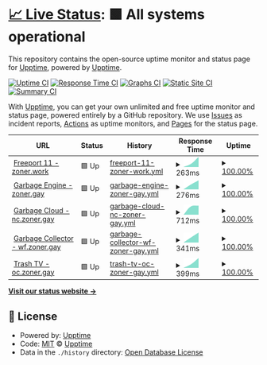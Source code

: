 # [📈 Live Status](https://status.zoner.work): <!--live status--> **🟩 All systems operational**

This repository contains the open-source uptime monitor and status page for [Upptime](https://upptime.js.org), powered by [Upptime](https://github.com/upptime/upptime).

[![Uptime CI](https://github.com/fencore/zoner-upptime/workflows/Uptime%20CI/badge.svg)](https://github.com/fencore/zoner-upptime/actions?query=workflow%3A%22Uptime+CI%22)
[![Response Time CI](https://github.com/fencore/zoner-upptime/workflows/Response%20Time%20CI/badge.svg)](https://github.com/fencore/zoner-upptime/actions?query=workflow%3A%22Response+Time+CI%22)
[![Graphs CI](https://github.com/fencore/zoner-upptime/workflows/Graphs%20CI/badge.svg)](https://github.com/fencore/zoner-upptime/actions?query=workflow%3A%22Graphs+CI%22)
[![Static Site CI](https://github.com/fencore/zoner-upptime/workflows/Static%20Site%20CI/badge.svg)](https://github.com/fencore/zoner-upptime/actions?query=workflow%3A%22Static+Site+CI%22)
[![Summary CI](https://github.com/fencore/zoner-upptime/workflows/Summary%20CI/badge.svg)](https://github.com/fencore/zoner-upptime/actions?query=workflow%3A%22Summary+CI%22)

With [Upptime](https://upptime.js.org), you can get your own unlimited and free uptime monitor and status page, powered entirely by a GitHub repository. We use [Issues](https://github.com/upptime/upptime/issues) as incident reports, [Actions](https://github.com/fencore/zoner-upptime/actions) as uptime monitors, and [Pages](https://status.zoner.work) for the status page.

<!--start: status pages-->
<!-- This summary is generated by Upptime (https://github.com/upptime/upptime) -->
<!-- Do not edit this manually, your changes will be overwritten -->
<!-- prettier-ignore -->
| URL | Status | History | Response Time | Uptime |
| --- | ------ | ------- | ------------- | ------ |
| <img alt="" src="https://icons.duckduckgo.com/ip3/zoner.work.ico" height="13"> [Freeport 11 - zoner.work](https://zoner.work) | 🟩 Up | [freeport-11-zoner-work.yml](https://github.com/fencore/zoner-upptime/commits/HEAD/history/freeport-11-zoner-work.yml) | <details><summary><img alt="Response time graph" src="./graphs/freeport-11-zoner-work/response-time-week.png" height="20"> 263ms</summary><br><a href="https://status.zoner.work/history/freeport-11-zoner-work"><img alt="Response time 263" src="https://img.shields.io/endpoint?url=https%3A%2F%2Fraw.githubusercontent.com%2Ffencore%2Fzoner-upptime%2FHEAD%2Fapi%2Ffreeport-11-zoner-work%2Fresponse-time.json"></a><br><a href="https://status.zoner.work/history/freeport-11-zoner-work"><img alt="24-hour response time 263" src="https://img.shields.io/endpoint?url=https%3A%2F%2Fraw.githubusercontent.com%2Ffencore%2Fzoner-upptime%2FHEAD%2Fapi%2Ffreeport-11-zoner-work%2Fresponse-time-day.json"></a><br><a href="https://status.zoner.work/history/freeport-11-zoner-work"><img alt="7-day response time 263" src="https://img.shields.io/endpoint?url=https%3A%2F%2Fraw.githubusercontent.com%2Ffencore%2Fzoner-upptime%2FHEAD%2Fapi%2Ffreeport-11-zoner-work%2Fresponse-time-week.json"></a><br><a href="https://status.zoner.work/history/freeport-11-zoner-work"><img alt="30-day response time 263" src="https://img.shields.io/endpoint?url=https%3A%2F%2Fraw.githubusercontent.com%2Ffencore%2Fzoner-upptime%2FHEAD%2Fapi%2Ffreeport-11-zoner-work%2Fresponse-time-month.json"></a><br><a href="https://status.zoner.work/history/freeport-11-zoner-work"><img alt="1-year response time 263" src="https://img.shields.io/endpoint?url=https%3A%2F%2Fraw.githubusercontent.com%2Ffencore%2Fzoner-upptime%2FHEAD%2Fapi%2Ffreeport-11-zoner-work%2Fresponse-time-year.json"></a></details> | <details><summary><a href="https://status.zoner.work/history/freeport-11-zoner-work">100.00%</a></summary><a href="https://status.zoner.work/history/freeport-11-zoner-work"><img alt="All-time uptime 100.00%" src="https://img.shields.io/endpoint?url=https%3A%2F%2Fraw.githubusercontent.com%2Ffencore%2Fzoner-upptime%2FHEAD%2Fapi%2Ffreeport-11-zoner-work%2Fuptime.json"></a><br><a href="https://status.zoner.work/history/freeport-11-zoner-work"><img alt="24-hour uptime 100.00%" src="https://img.shields.io/endpoint?url=https%3A%2F%2Fraw.githubusercontent.com%2Ffencore%2Fzoner-upptime%2FHEAD%2Fapi%2Ffreeport-11-zoner-work%2Fuptime-day.json"></a><br><a href="https://status.zoner.work/history/freeport-11-zoner-work"><img alt="7-day uptime 100.00%" src="https://img.shields.io/endpoint?url=https%3A%2F%2Fraw.githubusercontent.com%2Ffencore%2Fzoner-upptime%2FHEAD%2Fapi%2Ffreeport-11-zoner-work%2Fuptime-week.json"></a><br><a href="https://status.zoner.work/history/freeport-11-zoner-work"><img alt="30-day uptime 100.00%" src="https://img.shields.io/endpoint?url=https%3A%2F%2Fraw.githubusercontent.com%2Ffencore%2Fzoner-upptime%2FHEAD%2Fapi%2Ffreeport-11-zoner-work%2Fuptime-month.json"></a><br><a href="https://status.zoner.work/history/freeport-11-zoner-work"><img alt="1-year uptime 100.00%" src="https://img.shields.io/endpoint?url=https%3A%2F%2Fraw.githubusercontent.com%2Ffencore%2Fzoner-upptime%2FHEAD%2Fapi%2Ffreeport-11-zoner-work%2Fuptime-year.json"></a></details>
| <img alt="" src="https://icons.duckduckgo.com/ip3/zoner.gay.ico" height="13"> [Garbage Engine - zoner.gay](https://zoner.gay) | 🟩 Up | [garbage-engine-zoner-gay.yml](https://github.com/fencore/zoner-upptime/commits/HEAD/history/garbage-engine-zoner-gay.yml) | <details><summary><img alt="Response time graph" src="./graphs/garbage-engine-zoner-gay/response-time-week.png" height="20"> 276ms</summary><br><a href="https://status.zoner.work/history/garbage-engine-zoner-gay"><img alt="Response time 276" src="https://img.shields.io/endpoint?url=https%3A%2F%2Fraw.githubusercontent.com%2Ffencore%2Fzoner-upptime%2FHEAD%2Fapi%2Fgarbage-engine-zoner-gay%2Fresponse-time.json"></a><br><a href="https://status.zoner.work/history/garbage-engine-zoner-gay"><img alt="24-hour response time 276" src="https://img.shields.io/endpoint?url=https%3A%2F%2Fraw.githubusercontent.com%2Ffencore%2Fzoner-upptime%2FHEAD%2Fapi%2Fgarbage-engine-zoner-gay%2Fresponse-time-day.json"></a><br><a href="https://status.zoner.work/history/garbage-engine-zoner-gay"><img alt="7-day response time 276" src="https://img.shields.io/endpoint?url=https%3A%2F%2Fraw.githubusercontent.com%2Ffencore%2Fzoner-upptime%2FHEAD%2Fapi%2Fgarbage-engine-zoner-gay%2Fresponse-time-week.json"></a><br><a href="https://status.zoner.work/history/garbage-engine-zoner-gay"><img alt="30-day response time 276" src="https://img.shields.io/endpoint?url=https%3A%2F%2Fraw.githubusercontent.com%2Ffencore%2Fzoner-upptime%2FHEAD%2Fapi%2Fgarbage-engine-zoner-gay%2Fresponse-time-month.json"></a><br><a href="https://status.zoner.work/history/garbage-engine-zoner-gay"><img alt="1-year response time 276" src="https://img.shields.io/endpoint?url=https%3A%2F%2Fraw.githubusercontent.com%2Ffencore%2Fzoner-upptime%2FHEAD%2Fapi%2Fgarbage-engine-zoner-gay%2Fresponse-time-year.json"></a></details> | <details><summary><a href="https://status.zoner.work/history/garbage-engine-zoner-gay">100.00%</a></summary><a href="https://status.zoner.work/history/garbage-engine-zoner-gay"><img alt="All-time uptime 100.00%" src="https://img.shields.io/endpoint?url=https%3A%2F%2Fraw.githubusercontent.com%2Ffencore%2Fzoner-upptime%2FHEAD%2Fapi%2Fgarbage-engine-zoner-gay%2Fuptime.json"></a><br><a href="https://status.zoner.work/history/garbage-engine-zoner-gay"><img alt="24-hour uptime 100.00%" src="https://img.shields.io/endpoint?url=https%3A%2F%2Fraw.githubusercontent.com%2Ffencore%2Fzoner-upptime%2FHEAD%2Fapi%2Fgarbage-engine-zoner-gay%2Fuptime-day.json"></a><br><a href="https://status.zoner.work/history/garbage-engine-zoner-gay"><img alt="7-day uptime 100.00%" src="https://img.shields.io/endpoint?url=https%3A%2F%2Fraw.githubusercontent.com%2Ffencore%2Fzoner-upptime%2FHEAD%2Fapi%2Fgarbage-engine-zoner-gay%2Fuptime-week.json"></a><br><a href="https://status.zoner.work/history/garbage-engine-zoner-gay"><img alt="30-day uptime 100.00%" src="https://img.shields.io/endpoint?url=https%3A%2F%2Fraw.githubusercontent.com%2Ffencore%2Fzoner-upptime%2FHEAD%2Fapi%2Fgarbage-engine-zoner-gay%2Fuptime-month.json"></a><br><a href="https://status.zoner.work/history/garbage-engine-zoner-gay"><img alt="1-year uptime 100.00%" src="https://img.shields.io/endpoint?url=https%3A%2F%2Fraw.githubusercontent.com%2Ffencore%2Fzoner-upptime%2FHEAD%2Fapi%2Fgarbage-engine-zoner-gay%2Fuptime-year.json"></a></details>
| <img alt="" src="https://icons.duckduckgo.com/ip3/nc.zoner.gay.ico" height="13"> [Garbage Cloud - nc.zoner.gay](https://nc.zoner.gay) | 🟩 Up | [garbage-cloud-nc-zoner-gay.yml](https://github.com/fencore/zoner-upptime/commits/HEAD/history/garbage-cloud-nc-zoner-gay.yml) | <details><summary><img alt="Response time graph" src="./graphs/garbage-cloud-nc-zoner-gay/response-time-week.png" height="20"> 712ms</summary><br><a href="https://status.zoner.work/history/garbage-cloud-nc-zoner-gay"><img alt="Response time 712" src="https://img.shields.io/endpoint?url=https%3A%2F%2Fraw.githubusercontent.com%2Ffencore%2Fzoner-upptime%2FHEAD%2Fapi%2Fgarbage-cloud-nc-zoner-gay%2Fresponse-time.json"></a><br><a href="https://status.zoner.work/history/garbage-cloud-nc-zoner-gay"><img alt="24-hour response time 712" src="https://img.shields.io/endpoint?url=https%3A%2F%2Fraw.githubusercontent.com%2Ffencore%2Fzoner-upptime%2FHEAD%2Fapi%2Fgarbage-cloud-nc-zoner-gay%2Fresponse-time-day.json"></a><br><a href="https://status.zoner.work/history/garbage-cloud-nc-zoner-gay"><img alt="7-day response time 712" src="https://img.shields.io/endpoint?url=https%3A%2F%2Fraw.githubusercontent.com%2Ffencore%2Fzoner-upptime%2FHEAD%2Fapi%2Fgarbage-cloud-nc-zoner-gay%2Fresponse-time-week.json"></a><br><a href="https://status.zoner.work/history/garbage-cloud-nc-zoner-gay"><img alt="30-day response time 712" src="https://img.shields.io/endpoint?url=https%3A%2F%2Fraw.githubusercontent.com%2Ffencore%2Fzoner-upptime%2FHEAD%2Fapi%2Fgarbage-cloud-nc-zoner-gay%2Fresponse-time-month.json"></a><br><a href="https://status.zoner.work/history/garbage-cloud-nc-zoner-gay"><img alt="1-year response time 712" src="https://img.shields.io/endpoint?url=https%3A%2F%2Fraw.githubusercontent.com%2Ffencore%2Fzoner-upptime%2FHEAD%2Fapi%2Fgarbage-cloud-nc-zoner-gay%2Fresponse-time-year.json"></a></details> | <details><summary><a href="https://status.zoner.work/history/garbage-cloud-nc-zoner-gay">100.00%</a></summary><a href="https://status.zoner.work/history/garbage-cloud-nc-zoner-gay"><img alt="All-time uptime 100.00%" src="https://img.shields.io/endpoint?url=https%3A%2F%2Fraw.githubusercontent.com%2Ffencore%2Fzoner-upptime%2FHEAD%2Fapi%2Fgarbage-cloud-nc-zoner-gay%2Fuptime.json"></a><br><a href="https://status.zoner.work/history/garbage-cloud-nc-zoner-gay"><img alt="24-hour uptime 100.00%" src="https://img.shields.io/endpoint?url=https%3A%2F%2Fraw.githubusercontent.com%2Ffencore%2Fzoner-upptime%2FHEAD%2Fapi%2Fgarbage-cloud-nc-zoner-gay%2Fuptime-day.json"></a><br><a href="https://status.zoner.work/history/garbage-cloud-nc-zoner-gay"><img alt="7-day uptime 100.00%" src="https://img.shields.io/endpoint?url=https%3A%2F%2Fraw.githubusercontent.com%2Ffencore%2Fzoner-upptime%2FHEAD%2Fapi%2Fgarbage-cloud-nc-zoner-gay%2Fuptime-week.json"></a><br><a href="https://status.zoner.work/history/garbage-cloud-nc-zoner-gay"><img alt="30-day uptime 100.00%" src="https://img.shields.io/endpoint?url=https%3A%2F%2Fraw.githubusercontent.com%2Ffencore%2Fzoner-upptime%2FHEAD%2Fapi%2Fgarbage-cloud-nc-zoner-gay%2Fuptime-month.json"></a><br><a href="https://status.zoner.work/history/garbage-cloud-nc-zoner-gay"><img alt="1-year uptime 100.00%" src="https://img.shields.io/endpoint?url=https%3A%2F%2Fraw.githubusercontent.com%2Ffencore%2Fzoner-upptime%2FHEAD%2Fapi%2Fgarbage-cloud-nc-zoner-gay%2Fuptime-year.json"></a></details>
| <img alt="" src="https://icons.duckduckgo.com/ip3/wf.zoner.gay.ico" height="13"> [Garbage Collector - wf.zoner.gay](https://wf.zoner.gay) | 🟩 Up | [garbage-collector-wf-zoner-gay.yml](https://github.com/fencore/zoner-upptime/commits/HEAD/history/garbage-collector-wf-zoner-gay.yml) | <details><summary><img alt="Response time graph" src="./graphs/garbage-collector-wf-zoner-gay/response-time-week.png" height="20"> 341ms</summary><br><a href="https://status.zoner.work/history/garbage-collector-wf-zoner-gay"><img alt="Response time 341" src="https://img.shields.io/endpoint?url=https%3A%2F%2Fraw.githubusercontent.com%2Ffencore%2Fzoner-upptime%2FHEAD%2Fapi%2Fgarbage-collector-wf-zoner-gay%2Fresponse-time.json"></a><br><a href="https://status.zoner.work/history/garbage-collector-wf-zoner-gay"><img alt="24-hour response time 341" src="https://img.shields.io/endpoint?url=https%3A%2F%2Fraw.githubusercontent.com%2Ffencore%2Fzoner-upptime%2FHEAD%2Fapi%2Fgarbage-collector-wf-zoner-gay%2Fresponse-time-day.json"></a><br><a href="https://status.zoner.work/history/garbage-collector-wf-zoner-gay"><img alt="7-day response time 341" src="https://img.shields.io/endpoint?url=https%3A%2F%2Fraw.githubusercontent.com%2Ffencore%2Fzoner-upptime%2FHEAD%2Fapi%2Fgarbage-collector-wf-zoner-gay%2Fresponse-time-week.json"></a><br><a href="https://status.zoner.work/history/garbage-collector-wf-zoner-gay"><img alt="30-day response time 341" src="https://img.shields.io/endpoint?url=https%3A%2F%2Fraw.githubusercontent.com%2Ffencore%2Fzoner-upptime%2FHEAD%2Fapi%2Fgarbage-collector-wf-zoner-gay%2Fresponse-time-month.json"></a><br><a href="https://status.zoner.work/history/garbage-collector-wf-zoner-gay"><img alt="1-year response time 341" src="https://img.shields.io/endpoint?url=https%3A%2F%2Fraw.githubusercontent.com%2Ffencore%2Fzoner-upptime%2FHEAD%2Fapi%2Fgarbage-collector-wf-zoner-gay%2Fresponse-time-year.json"></a></details> | <details><summary><a href="https://status.zoner.work/history/garbage-collector-wf-zoner-gay">100.00%</a></summary><a href="https://status.zoner.work/history/garbage-collector-wf-zoner-gay"><img alt="All-time uptime 100.00%" src="https://img.shields.io/endpoint?url=https%3A%2F%2Fraw.githubusercontent.com%2Ffencore%2Fzoner-upptime%2FHEAD%2Fapi%2Fgarbage-collector-wf-zoner-gay%2Fuptime.json"></a><br><a href="https://status.zoner.work/history/garbage-collector-wf-zoner-gay"><img alt="24-hour uptime 100.00%" src="https://img.shields.io/endpoint?url=https%3A%2F%2Fraw.githubusercontent.com%2Ffencore%2Fzoner-upptime%2FHEAD%2Fapi%2Fgarbage-collector-wf-zoner-gay%2Fuptime-day.json"></a><br><a href="https://status.zoner.work/history/garbage-collector-wf-zoner-gay"><img alt="7-day uptime 100.00%" src="https://img.shields.io/endpoint?url=https%3A%2F%2Fraw.githubusercontent.com%2Ffencore%2Fzoner-upptime%2FHEAD%2Fapi%2Fgarbage-collector-wf-zoner-gay%2Fuptime-week.json"></a><br><a href="https://status.zoner.work/history/garbage-collector-wf-zoner-gay"><img alt="30-day uptime 100.00%" src="https://img.shields.io/endpoint?url=https%3A%2F%2Fraw.githubusercontent.com%2Ffencore%2Fzoner-upptime%2FHEAD%2Fapi%2Fgarbage-collector-wf-zoner-gay%2Fuptime-month.json"></a><br><a href="https://status.zoner.work/history/garbage-collector-wf-zoner-gay"><img alt="1-year uptime 100.00%" src="https://img.shields.io/endpoint?url=https%3A%2F%2Fraw.githubusercontent.com%2Ffencore%2Fzoner-upptime%2FHEAD%2Fapi%2Fgarbage-collector-wf-zoner-gay%2Fuptime-year.json"></a></details>
| <img alt="" src="https://icons.duckduckgo.com/ip3/oc.zoner.gay.ico" height="13"> [Trash TV - oc.zoner.gay](https://oc.zoner.gay) | 🟩 Up | [trash-tv-oc-zoner-gay.yml](https://github.com/fencore/zoner-upptime/commits/HEAD/history/trash-tv-oc-zoner-gay.yml) | <details><summary><img alt="Response time graph" src="./graphs/trash-tv-oc-zoner-gay/response-time-week.png" height="20"> 399ms</summary><br><a href="https://status.zoner.work/history/trash-tv-oc-zoner-gay"><img alt="Response time 399" src="https://img.shields.io/endpoint?url=https%3A%2F%2Fraw.githubusercontent.com%2Ffencore%2Fzoner-upptime%2FHEAD%2Fapi%2Ftrash-tv-oc-zoner-gay%2Fresponse-time.json"></a><br><a href="https://status.zoner.work/history/trash-tv-oc-zoner-gay"><img alt="24-hour response time 399" src="https://img.shields.io/endpoint?url=https%3A%2F%2Fraw.githubusercontent.com%2Ffencore%2Fzoner-upptime%2FHEAD%2Fapi%2Ftrash-tv-oc-zoner-gay%2Fresponse-time-day.json"></a><br><a href="https://status.zoner.work/history/trash-tv-oc-zoner-gay"><img alt="7-day response time 399" src="https://img.shields.io/endpoint?url=https%3A%2F%2Fraw.githubusercontent.com%2Ffencore%2Fzoner-upptime%2FHEAD%2Fapi%2Ftrash-tv-oc-zoner-gay%2Fresponse-time-week.json"></a><br><a href="https://status.zoner.work/history/trash-tv-oc-zoner-gay"><img alt="30-day response time 399" src="https://img.shields.io/endpoint?url=https%3A%2F%2Fraw.githubusercontent.com%2Ffencore%2Fzoner-upptime%2FHEAD%2Fapi%2Ftrash-tv-oc-zoner-gay%2Fresponse-time-month.json"></a><br><a href="https://status.zoner.work/history/trash-tv-oc-zoner-gay"><img alt="1-year response time 399" src="https://img.shields.io/endpoint?url=https%3A%2F%2Fraw.githubusercontent.com%2Ffencore%2Fzoner-upptime%2FHEAD%2Fapi%2Ftrash-tv-oc-zoner-gay%2Fresponse-time-year.json"></a></details> | <details><summary><a href="https://status.zoner.work/history/trash-tv-oc-zoner-gay">100.00%</a></summary><a href="https://status.zoner.work/history/trash-tv-oc-zoner-gay"><img alt="All-time uptime 100.00%" src="https://img.shields.io/endpoint?url=https%3A%2F%2Fraw.githubusercontent.com%2Ffencore%2Fzoner-upptime%2FHEAD%2Fapi%2Ftrash-tv-oc-zoner-gay%2Fuptime.json"></a><br><a href="https://status.zoner.work/history/trash-tv-oc-zoner-gay"><img alt="24-hour uptime 100.00%" src="https://img.shields.io/endpoint?url=https%3A%2F%2Fraw.githubusercontent.com%2Ffencore%2Fzoner-upptime%2FHEAD%2Fapi%2Ftrash-tv-oc-zoner-gay%2Fuptime-day.json"></a><br><a href="https://status.zoner.work/history/trash-tv-oc-zoner-gay"><img alt="7-day uptime 100.00%" src="https://img.shields.io/endpoint?url=https%3A%2F%2Fraw.githubusercontent.com%2Ffencore%2Fzoner-upptime%2FHEAD%2Fapi%2Ftrash-tv-oc-zoner-gay%2Fuptime-week.json"></a><br><a href="https://status.zoner.work/history/trash-tv-oc-zoner-gay"><img alt="30-day uptime 100.00%" src="https://img.shields.io/endpoint?url=https%3A%2F%2Fraw.githubusercontent.com%2Ffencore%2Fzoner-upptime%2FHEAD%2Fapi%2Ftrash-tv-oc-zoner-gay%2Fuptime-month.json"></a><br><a href="https://status.zoner.work/history/trash-tv-oc-zoner-gay"><img alt="1-year uptime 100.00%" src="https://img.shields.io/endpoint?url=https%3A%2F%2Fraw.githubusercontent.com%2Ffencore%2Fzoner-upptime%2FHEAD%2Fapi%2Ftrash-tv-oc-zoner-gay%2Fuptime-year.json"></a></details>

<!--end: status pages-->

[**Visit our status website →**](https://status.zoner.work)

## 📄 License

- Powered by: [Upptime](https://github.com/upptime/upptime)
- Code: [MIT](./LICENSE) © [Upptime](https://upptime.js.org)
- Data in the `./history` directory: [Open Database License](https://opendatacommons.org/licenses/odbl/1-0/)
